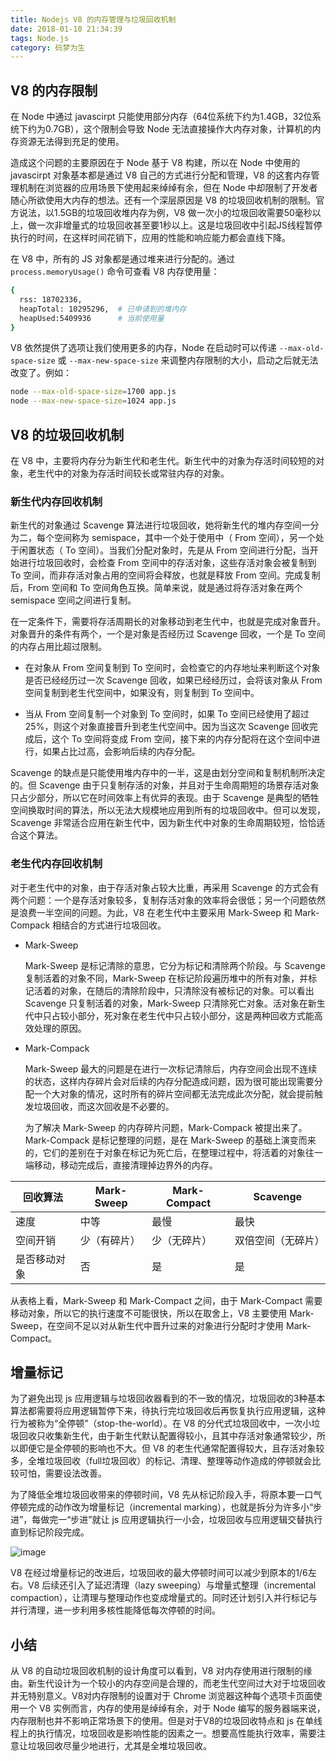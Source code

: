 ```yaml
---
title: Nodejs V8 的内存管理与垃圾回收机制
date: 2018-01-10 21:34:39
tags: Node.js
category: 码梦为生
---
```


## V8 的内存限制

在 Node 中通过 javascirpt 只能使用部分内存（64位系统下约为1.4GB，32位系统下约为0.7GB），这个限制会导致 Node 无法直接操作大内存对象，计算机的内存资源无法得到充足的使用。

<!--more-->

造成这个问题的主要原因在于 Node 基于 V8 构建，所以在 Node 中使用的 javascirpt 对象基本都是通过 V8 自己的方式进行分配和管理，V8 的这套内存管理机制在浏览器的应用场景下使用起来绰绰有余，但在 Node 中却限制了开发者随心所欲使用大内存的想法。还有一个深层原因是 V8 的垃圾回收机制的限制。官方说法，以1.5GB的垃圾回收堆内存为例，V8 做一次小的垃圾回收需要50毫秒以上，做一次非增量式的垃圾回收甚至要1秒以上。这是垃圾回收中引起JS线程暂停执行的时间，在这样时间花销下，应用的性能和响应能力都会直线下降。

在 V8 中，所有的 JS 对象都是通过堆来进行分配的。通过 `process.memoryUsage()` 命令可查看 V8 内存使用量：

```bash
{
  rss: 18702336,    
  heapTotal: 10295296,  # 已申请到的堆内存
  heapUsed:5409936      # 当前使用量
}
```

V8 依然提供了选项让我们使用更多的内存，Node 在启动时可以传递 `--max-old-space-size` 或 `--max-new-space-size` 来调整内存限制的大小，启动之后就无法改变了。例如：

```bash
node --max-old-space-size=1700 app.js
node --max-new-space-size=1024 app.js
```

## V8 的垃圾回收机制

在 V8 中，主要将内存分为新生代和老生代。新生代中的对象为存活时间较短的对象，老生代中的对象为存活时间较长或常驻内存的对象。

### 新生代内存回收机制

新生代的对象通过 Scavenge 算法进行垃圾回收，她将新生代的堆内存空间一分为二，每个空间称为 semispace，其中一个处于使用中（ From 空间），另一个处于闲置状态（ To 空间）。当我们分配对象时，先是从 From 空间进行分配，当开始进行垃圾回收时，会检查 From 空间中的存活对象，这些存活对象会被复制到 To 空间，而非存活对象占用的空间将会释放，也就是释放 From 空间。完成复制后，From 空间和 To 空间角色互换。简单来说，就是通过将存活对象在两个 semispace 空间之间进行复制。

在一定条件下，需要将存活周期长的对象移动到老生代中，也就是完成对象晋升。对象晋升的条件有两个，一个是对象是否经历过 Scavenge 回收，一个是 To 空间的内存占用比超过限制。

- 在对象从 From 空间复制到 To 空间时，会检查它的内存地址来判断这个对象是否已经经历过一次 Scavenge 回收，如果已经经历过，会将该对象从 From 空间复制到老生代空间中，如果没有，则复制到 To 空间中。 
    
- 当从 From 空间复制一个对象到 To 空间时，如果 To 空间已经使用了超过25%，则这个对象直接晋升到老生代空间中。因为当这次 Scavenge 回收完成后，这个 To 空间将变成 From 空间，接下来的内存分配将在这个空间中进行，如果占比过高，会影响后续的内存分配。

Scavenge 的缺点是只能使用堆内存中的一半，这是由划分空间和复制机制所决定的。但 Scavenge 由于只复制存活的对象，并且对于生命周期短的场景存活对象只占少部分，所以它在时间效率上有优异的表现。由于 Scavenge 是典型的牺牲空间换取时间的算法，所以无法大规模地应用到所有的垃圾回收中。但可以发现，Scavenge 非常适合应用在新生代中，因为新生代中对象的生命周期较短，恰恰适合这个算法。

### 老生代内存回收机制

对于老生代中的对象，由于存活对象占较大比重，再采用 Scavenge 的方式会有两个问题：一个是存活对象较多，复制存活对象的效率将会很低；另一个问题依然是浪费一半空间的问题。为此，V8 在老生代中主要采用 Mark-Sweep 和 Mark-Compack 相结合的方式进行垃圾回收。

- Mark-Sweep

    Mark-Sweep 是标记清除的意思，它分为标记和清除两个阶段。与 Scavenge 复制活着的对象不同，Mark-Sweep 在标记阶段遍历堆中的所有对象，并标记活着的对象，在随后的清除阶段中，只清除没有被标记的对象。可以看出 Scavenge 只复制活着的对象，Mark-Sweep 只清除死亡对象。活对象在新生代中只占较小部分，死对象在老生代中只占较小部分，这是两种回收方式能高效处理的原因。

- Mark-Compack

    Mark-Sweep 最大的问题是在进行一次标记清除后，内存空间会出现不连续的状态，这样内存碎片会对后续的内存分配造成问题，因为很可能出现需要分配一个大对象的情况，这时所有的碎片空间都无法完成此次分配，就会提前触发垃圾回收，而这次回收是不必要的。
    
    为了解决 Mark-Sweep 的内存碎片问题，Mark-Compack 被提出来了。Mark-Compack 是标记整理的问题，是在 Mark-Sweep 的基础上演变而来的，它们的差别在于对象在标记为死亡后，在整理过程中，将活着的对象往一端移动，移动完成后，直接清理掉边界外的内存。
    

|回收算法	|Mark-Sweep|	Mark-Compact|	Scavenge|
|-|-|-|-|
|速度|	中等|	最慢|	最快|
|空间开销|	少（有碎片）|	少（无碎片）	|双倍空间（无碎片）|
|是否移动对象|	否|	是	|是|

从表格上看，Mark-Sweep 和 Mark-Compact 之间，由于 Mark-Compact 需要移动对象，所以它的执行速度不可能很快，所以在取舍上，V8 主要使用 Mark-Sweep，在空间不足以对从新生代中晋升过来的对象进行分配时才使用 Mark-Compact。


## 增量标记

为了避免出现 js 应用逻辑与垃圾回收器看到的不一致的情况，垃圾回收的3种基本算法都需要将应用逻辑暂停下来，待执行完垃圾回收后再恢复执行应用逻辑，这种行为被称为“全停顿”（stop-the-world）。在 V8 的分代式垃圾回收中，一次小垃圾回收只收集新生代，由于新生代默认配置得较小，且其中存活对象通常较少，所以即便它是全停顿的影响也不大。但 V8 的老生代通常配置得较大，且存活对象较多，全堆垃圾回收（full垃圾回收）的标记、清理、整理等动作造成的停顿就会比较可怕，需要设法改善。

为了降低全堆垃圾回收带来的停顿时间，V8 先从标记阶段入手，将原本要一口气停顿完成的动作改为增量标记（incremental marking），也就是拆分为许多小“步进”，每做完一“步进”就让 js 应用逻辑执行一小会，垃圾回收与应用逻辑交替执行直到标记阶段完成。

![image](http://ovu6j7kst.bkt.clouddn.com/incremental_marking.png)

V8 在经过增量标记的改进后，垃圾回收的最大停顿时间可以减少到原本的1/6左右。V8 后续还引入了延迟清理（lazy sweeping）与增量式整理（incremental compaction），让清理与整理动作也变成增量式的。同时还计划引入并行标记与并行清理，进一步利用多核性能降低每次停顿的时间。

## 小结

从 V8 的自动垃圾回收机制的设计角度可以看到，V8 对内存使用进行限制的缘由。新生代设计为一个较小的内存空间是合理的，而老生代空间过大对于垃圾回收并无特别意义。V8对内存限制的设置对于 Chrome 浏览器这种每个选项卡页面使用一个 V8 实例而言，内存的使用是绰绰有余，对于 Node 编写的服务器端来说，内存限制也并不影响正常场景下的使用。但是对于V8的垃圾回收特点和 js 在单线程上的执行情况，垃圾回收是影响性能的因素之一。想要高性能执行效率，需要注意让垃圾回收尽量少地进行，尤其是全堆垃圾回收。